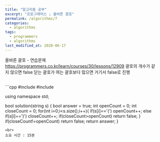 ```yaml
---
title: "알고리즘 공부"
excerpt: "프로그래머스 ; 올바른 괄호"
permalink: /algorithms/7
categories:
  - algorithms
tags:
  - programmers
  - algorithms
last_modified_at: 2020-06-17
---
```

올바른 괄호 - 연습문제
<https://programmers.co.kr/learn/courses/30/lessons/12909>
괄호의 개수가 같지 않으면 false
닫는 괄호가 여는 괄호보다 많으면 거기서 false로 진행

<br>
```cpp
#include<string>
#include <iostream>

using namespace std;

bool solution(string s)
{
    bool answer = true;
    int openCount = 0;
    int closeCount = 0;
    for(int i=0;i<s.size();i++){
        if(s[i]=='(') openCount++;
        else if(s[i]==')') closeCount++;
        if(closeCount>openCount) return false;
    }
    if(closeCount!=openCount) return false;
    return answer;
}
```
<br>
소요 시간 : 15분

